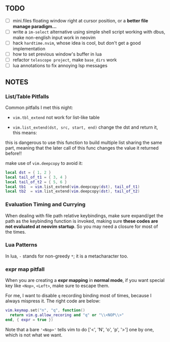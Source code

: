 ## TODO

- [ ] mini.files floating window right at cursor position, or a __better file manage paradigm...__
- [ ] write a `im-select` alternative using simple shell script working with dbus, make non-english input work in neovim
- [ ] hack `hardtime.nvim`, whose idea is cool, but don't get a good implementation
- [ ] how to set previous window's buffer in lua
- [ ] refactor `telescope project`, make `base_dirs` work
- [ ] lua annotations to fix annoying lsp messages

## NOTES

### List/Table Pitfalls

Common pitfalls I met this night:

- `vim.tbl_extend` not work for list-like table

- `vim.list_extend(dst, src, start, end)` change the dst and return it, this means:

this is dangerous to use this function to build multiple list sharing the same part, meaning that the later call of this func changes the value it returned before!!

make use of `vim.deepcopy` to avoid it:

```lua
local dst = { 1, 2 }
local tail_of_t1 = { 3, 4 }
local tail_of_t2 = { 5, 6 }
local tb1  = vim.list_extend(vim.deepcopy(dst), tail_of_t1)
local tb2  = vim.list_extend(vim.deepcopy(dst), tail_of_t2)
```

### Evaluation Timing and Currying

When dealing with file path relative keybindings, make sure expand/get the path as the keybinding function is invoked, making sure **these codes are not evaluated at neovim startup**. So you may need a closure for most of the times.

### Lua Patterns

In lua, `-` stands for non-greedy `*`; it is a metacharacter too.

### expr map pitfall

When you are creating a __expr mapping__ in __normal mode__, if you want special key like `<Nop>`, `<Left>`, make sure to escape them.

For me, I want to disable `q` recording binding most of times, because I always mispress it. The right code are below:

```lua
vim.keymap.set("n", "q", function()
  return vim.g.allow_recoring and "q" or "\\<NOP\\>"
end, { expr = true })
```

Note that a bare `'<Nop>'` tells vim to do ['<', 'N', 'o', 'p', '>'] one by one, which is not what we want.
